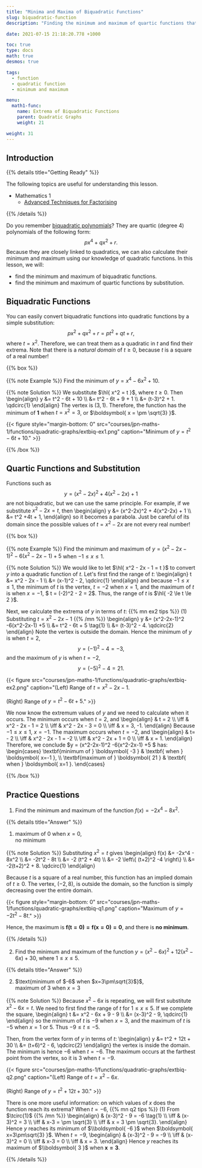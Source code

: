 ```yaml
---
title: "Minima and Maxima of Biquadratic Functions"
slug: biquadratic-function
description: "Finding the minimum and maximum of quartic functions that can be easily transformed into quadratic functions."

date: 2021-07-15 21:18:20.778 +1000

toc: true
type: docs
math: true
desmos: true

tags:
  - function
  - quadratic function
  - minimum and maximum

menu:
  math1-func:
    name: Extrema of Biquadratic Functions
    parent: Quadratic Graphs
    weight: 21

weight: 31
---
```



## Introduction

{{% details title="Getting Ready" %}}

The following topics are useful for understanding this lesson.
- Mathematics 1
    - [Advanced Techniques for Factorising](../../../numbers-and-expressions/polynomials/advanced-factorising-2/)

{{% /details %}}

Do you remember [biquadratic polynomials](../../../numbers-and-expressions/polynomials/advanced-factorising-2/#biquadratic-polynomials)? They are quartic (degree 4) polynomials of the following form: $$ px^4 + qx^2 + r. $$ Because they are closely linked to quadratics, we can also calculate their minimum and maximum using our knowledge of quadratic functions. In this lesson, we will:
- find the minimum and maximum of biquadratic functions.
- find the minimum and maximum of quartic functions by substitution.

## Biquadratic Functions

You can easily convert biquadratic functions into quadratic functions by a simple substitution: $$ px^2 + qx^2 + r = pt^2 + qt + r, $$ where $t = x^2$. Therefore, we can treat them as a quadratic in $t$ and find their extrema. Note that there is a *natural domain* of $t\ge 0$, because $t$ is a square of a real number!

{{% box %}}

{{% note Example %}} Find the minimum of $y = x^4 - 6x^2 + 10$.

{{% note Solution %}} We substitute $\hl{ x^2 = t }$, where $t\ge 0$. Then
\begin{align}
  y &= t^2 - 6t + 10 \\\\
  &= t^2 - 6t + 9 + 1 \\\\
  &= (t-3)^2 + 1. \qdcirc{1}
\end{align}
The vertex is $(3,1)$. Therefore, the function has the minimum of $\boldsymbol{ 1 }$ when $t=x^2=3$, or $\boldsymbol{ x = \pm \sqrt{3} }$.

{{< figure style="margin-bottom: 0" src="courses/jpn-maths-1/functions/quadratic-graphs/extbiq-ex1.png" caption="Minimum of $y = t^2 - 6t + 10$." >}}

{{% /box %}}


## Quartic Functions and Substitution

Functions such as $$ y = (x^2-2x)^2 + 4(x^2-2x) + 1 $$ are not biquadratic, but we can use the same principle. For example, if we substitute $x^2 - 2x = t$, then \begin{align}
  y &= (x^2-2x)^2 + 4(x^2-2x) + 1 \\\\
  &= t^2 +4t + 1,
\end{align}
so it becomes a parabola. Just be careful of its domain since the possible values of $t = x^2 - 2x$ are not every real number!

{{% box %}}

{{% note Example %}} Find the minimum and maximum of $y = (x^2-2x-1)^2 -6(x^2-2x-1) +5$ when $-1\le x \le 1$.

{{% note Solution %}} We would like to let $\hl{ x^2 - 2x - 1 = t }$ to convert $y$ into a quadratic function of $t$. Let's first find the range of $t$:
\begin{align}
  t &= x^2 - 2x - 1 \\\\
  &= (x-1)^2 - 2, \qdcirc{1}
\end{align}
and because $-1 \le x \le 1$, the minimum of $t$ is the vertex, $t=-2$ when $x=1$, and the maximum of $t$ is when $x=-1$, $ t = (-2)^2 - 2 = 2$. Thus, the range of $t$ is $\hl{ -2 \le t \le 2 }$.

Next, we calculate the extrema of $y$ in terms of $t$:
{{% mn ex2 tips %}}
$(1)$ Substituting $t = x^2 - 2x - 1$
{{% /mn %}}
\begin{align}
  y &= (x^2-2x-1)^2 -6(x^2-2x-1) +5 \\\\
  &= t^2 - 6t + 5 \tag{1} \\\\
  &= (t-3)^2 - 4. \qdcirc{2}
\end{align}
Note the vertex is outside the domain. Hence the minimum of $y$ is when $t=2$, $$ y = (-1)^2 - 4 = -3, $$ and the maximum of $y$ is when $t = -2$, $$ y = (-5)^2 - 4 = 21. $$

{{< figure src="courses/jpn-maths-1/functions/quadratic-graphs/extbiq-ex2.png" caption="(Left) Range of $t = x^2 - 2x - 1$.<br><br>(Right) Range of $y = t^2 - 6t + 5$." >}}

We now know the extremum values of $y$ and we need to calculate when it occurs. The minimum occurs when $t=2$, and
\begin{align}
  & t = 2 \\\\
  \iff & x^2 - 2x - 1 = 2 \\\\
  \iff & x^2 - 2x - 3 = 0 \\\\
  \iff & x = 3, -1. 
\end{align}
Because $-1\le x \le 1$, $x = -1$. The maximum occurs when $t=-2$, and 
\begin{align}
  & t= - 2 \\\\
  \iff & x^2 - 2x - 1 = -2 \\\\
  \iff & x^2 - 2x + 1 = 0 \\\\
  \iff & x = 1. 
\end{align}
Therefore, we conclude $y = (x^2-2x-1)^2 -6(x^2-2x-1) +5 $ has:
\begin{cases}
  \textbf{minimum of } \boldsymbol{ -3 } & \textbf{ when } \boldsymbol{ x=-1 }, \\\\
  \textbf{maximum of } \boldsymbol{ 21 } & \textbf{ when } \boldsymbol{ x=1 }.
\end{cases}

{{% /box %}}


## Practice Questions

1. Find the minimum and maximum of the function $f(x) = -2x^4 - 8x^2$.

{{% details title="Answer" %}}

1. $\text{maximum of $0$ when $x=0$}$,<br>$\text{no minimum}$

{{% note Solution %}} Substituting $x^2 = t$ gives
\begin{align}
  f(x) &= -2x^4 - 8x^2 \\\\
  &= -2t^2 - 8t \\\\
  &= -2 (t^2 + 4t) \\\\
  &= -2 \left\\{ (t+2)^2 -4 \right\\} \\\\
  &= -2(t+2)^2 + 8. \qdcirc{1}
\end{align}

Because $t$ is a square of a real number, this function has an implied domain of $t \ge 0$. The vertex, $(-2, 8)$, is outside the domain, so the function is simply decreasing over the entire domain. 

{{< figure style="margin-bottom: 0" src="courses/jpn-maths-1/functions/quadratic-graphs/extbiq-q1.png" caption="Maximum of $y = -2t^2 - 8t$." >}}

Hence, the maximum is $\boldsymbol{ f(t=0) = f(x=0) = 0 }$, and there is $\textbf{no minimum}$.

{{% /details %}}

2. Find the minimum and maximum of the function $y = (x^2-6x)^2 + 12(x^2-6x) + 30$, where $1 \le x \le 5$.

{{% details title="Answer" %}}

2. $\text{minimum of $-6$ when $x=3\pm\sqrt{3}$}$,<br>$\text{maximum of $3$ when $x=3$}$

{{% note Solution %}} Because $x^2-6x$ is repeating, we will first substitute $x^2 - 6x = t$. We need to first find the range of $t$ for $1 \le x \le 5$. If we complete the square,
\begin{align}
  t &= x^2 - 6x + 9 - 9 \\\\
  &= (x-3)^2 - 9, \qdcirc{1}
\end{align}
so the minimum of $t$ is $-9$ when $x=3$, and the maximum of $t$ is $-5$ when $x=1$ or $5$. Thus $-9 \le t \le -5$.

Then, from the vertex form of $y$ in terms of $t$:
\begin{align}
  y &= t^2 + 12t + 30 \\\\
  &= (t+6)^2 - 6, \qdcirc{2}
\end{align}
the vertex is inside the domain. The minimum is hence $-6$ when $t=-6$. The maximum occurs at the farthest point from the vertex, so it is $3$ when $t=-9$.

{{< figure src="courses/jpn-maths-1/functions/quadratic-graphs/extbiq-q2.png" caption="(Left) Range of $t = x^2 - 6x$.<br><br>(Right) Range of $y = t^2 + 12t + 30$." >}}

There is one more useful information: on which values of $x$ does the function reach its extrema? When $t=-6$,
{{% mn q2 tips %}}
$(1)$ From $\tcirc{1}$
{{% /mn %}}
\begin{align}
  & (x-3)^2 - 9 = -6 \tag{1} \\\\
  \iff & (x-3)^2 = 3 \\\\
  \iff & x-3 = \pm \sqrt{3} \\\\
  \iff & x = 3 \pm \sqrt{3}.
\end{align}
Hence $y$ reaches its minimum of $\\boldsymbol{ -6 }$ when $\boldsymbol{ x=3\pm\sqrt{3} }$. When $t=-9$,
\begin{align}
  & (x-3)^2 - 9 = -9 \\\\
  \iff & (x-3)^2 = 0 \\\\
  \iff & x-3 = 0 \\\\
  \iff & x = 3.
\end{align}
Hence $y$ reaches its maximum of $\\boldsymbol{ 3 }$ when $\boldsymbol{ x=3 }$.

{{% /details %}}